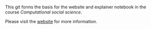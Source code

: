 This git forms the basis for the website and explainer notebook in the course *Computational social science*.

Please visit the [website](https://danielholmelund.github.io/the-political-debate-in-britain-illuminated-through-quantitative-methods/) for more information.

